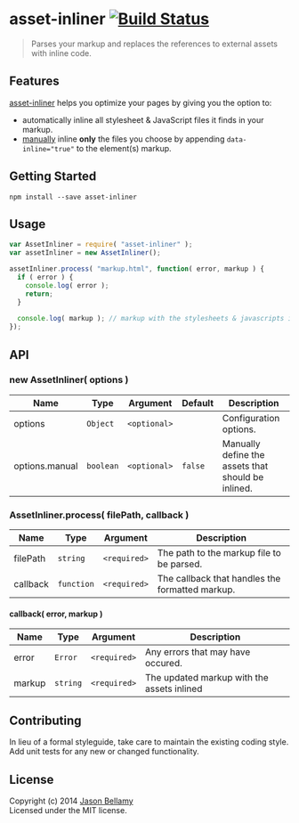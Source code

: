 # asset-inliner [![Build Status](https://travis-ci.org/jasonbellamy/asset-inliner.png?branch=master)](https://travis-ci.org/jasonbellamy/asset-inliner)

> Parses your markup and replaces the references to external assets with inline code.

## Features
[asset-inliner](https://github.com/jasonbellamy/asset-inliner/) helps you optimize your pages by giving you the option to:

- automatically inline all stylesheet & JavaScript files it finds in your markup.
- [manually](#new-assetinliner-options-) inline **only** the files you choose by appending `data-inline="true"` to the element(s) markup.


## Getting Started

```
npm install --save asset-inliner
```


## Usage

```javascript
var AssetInliner = require( "asset-inliner" );
var assetInliner = new AssetInliner();

assetInliner.process( "markup.html", function( error, markup ) {
  if ( error ) {
    console.log( error );
    return;
  }
  
  console.log( markup ); // markup with the stylesheets & javascripts inlined.
});
```


## API

### new AssetInliner( options )

Name                | Type      | Argument     | Default | Description
--------------------|-----------|--------------|---------|------------
options             | `Object`  | `<optional>` |         | Configuration options.
options.manual      | `boolean` | `<optional>` | `false` | Manually define the assets that should be inlined.

### AssetInliner.process( filePath, callback )

Name     | Type       | Argument     | Description
---------|------------|--------------|------------
filePath | `string`   | `<required>` | The path to the markup file to be parsed.
callback | `function` | `<required>` | The callback that handles the formatted markup.

#### callback( error, markup )

Name     | Type       | Argument     | Description
---------|------------|--------------|------------
error    | `Error`    | `<required>` | Any errors that may have occured.
markup   | `string`   | `<required>` | The updated markup with the assets inlined


## Contributing
In lieu of a formal styleguide, take care to maintain the existing coding style. Add unit tests for any new or changed functionality.


## License
Copyright (c) 2014 [Jason Bellamy ](http://jasonbellamy.com)  
Licensed under the MIT license.
